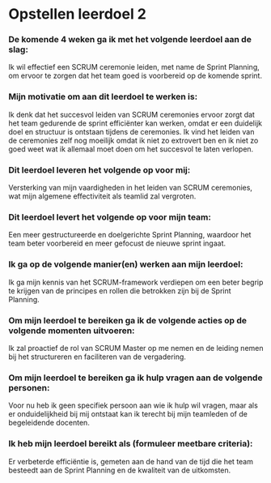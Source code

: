 # Opstellen leerdoel 2

### De komende 4 weken ga ik met het volgende leerdoel aan de slag: 

Ik wil effectief een SCRUM ceremonie leiden, met name de Sprint Planning, om ervoor te zorgen dat het team goed is voorbereid op de komende sprint.

### Mijn motivatie om aan dit leerdoel te werken is:

Ik denk dat het succesvol leiden van SCRUM ceremonies ervoor zorgt dat het team gedurende de sprint efficiënter kan werken, omdat er een duidelijk doel en structuur is ontstaan tijdens de ceremonies. Ik vind het leiden van de ceremonies zelf nog moeilijk omdat ik niet zo extrovert ben en ik niet zo goed weet wat ik allemaal moet doen om het succesvol te laten verlopen.

### Dit leerdoel leveren het volgende op voor mij:

Versterking van mijn vaardigheden in het leiden van SCRUM ceremonies, wat mijn algemene effectiviteit als teamlid zal vergroten.

### Dit leerdoel levert het volgende op voor mijn team:

Een meer gestructureerde en doelgerichte Sprint Planning, waardoor het team beter voorbereid en meer gefocust de nieuwe sprint ingaat.

### Ik ga op de volgende manier(en) werken aan mijn leerdoel:

Ik ga mijn kennis van het SCRUM-framework verdiepen om een beter begrip te krijgen van de principes en rollen die betrokken zijn bij de Sprint Planning.

### Om mijn leerdoel te bereiken ga ik de volgende acties op de volgende momenten uitvoeren:

Ik zal proactief de rol van SCRUM Master op me nemen en de leiding nemen bij het structureren en faciliteren van de vergadering.

### Om mijn leerdoel te bereiken ga ik hulp vragen aan de volgende personen:

Voor nu heb ik geen specifiek persoon aan wie ik hulp wil vragen, maar als er onduidelijkheid bij mij ontstaat kan ik terecht bij mijn teamleden of de begeleidende docenten.

### Ik heb mijn leerdoel bereikt als (formuleer meetbare criteria):

Er verbeterde efficiëntie is, gemeten aan de hand van de tijd die het team besteedt aan de Sprint Planning en de kwaliteit van de uitkomsten.
